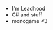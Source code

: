 - I'm Leadhood
- C# and stuff
- monogame <3

<!---
LeadHood/LeadHood is a ✨ special ✨ repository because its `README.md` (this file) appears on your GitHub profile.
You can click the Preview link to take a look at your changes.
--->
